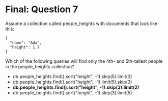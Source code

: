 # Final: Question 7

Assume a collection called people_heights with documents that look like this:

```
{
  "name": "Ada",
  "height": 1.7
}
```

Which of the following queries will find only the 4th- and 5th-tallest people in the people_heights collection?




- db.people_heights.find().sort("height", -1).skip(5).limit(3)
- db.people_heights.find().sort("height", -1).limit(5).skip(3)
- **db.people_heights.find().sort("height", -1).skip(3).limit(2)**
- db.people_heights.find().sort("height", -1).skip(3).limit(5)